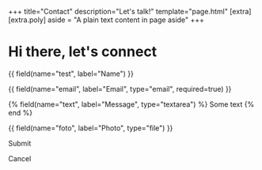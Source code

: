 +++
title="Contact"
description="Let's talk!"
template="page.html"
[extra]
[extra.poly]
aside = "A plain text content in page aside"
+++

# Hi there, let's connect

<form>

{{ field(name="test", label="Name") }}

{{ field(name="email", label="Email", type="email", required=true) }}

{% field(name="text", label="Message", type="textarea") %}
  Some text
{% end %}

{{ field(name="foto", label="Photo", type="file") }}

<div class="field is-grouped is-grouped-centered">
  <p class="control">
    <a class="button is-primary">
      Submit
    </a>
  </p>
  <p class="control">
    <a class="button is-light">
      Cancel
    </a>
  </p>
</div>

</form>

